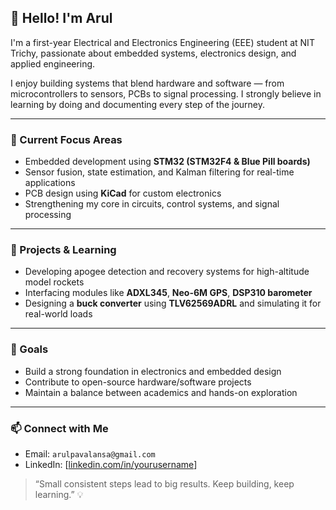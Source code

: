 ## 👋 Hello! I'm Arul

I'm a first-year Electrical and Electronics Engineering (EEE) student at NIT Trichy, passionate about embedded systems, electronics design, and applied engineering.

I enjoy building systems that blend hardware and software — from microcontrollers to sensors, PCBs to signal processing. I strongly believe in learning by doing and documenting every step of the journey.

---

### 🔧 Current Focus Areas
- Embedded development using **STM32 (STM32F4 & Blue Pill boards)**  
- Sensor fusion, state estimation, and Kalman filtering for real-time applications  
- PCB design using **KiCad** for custom electronics  
- Strengthening my core in circuits, control systems, and signal processing

---

### 🚀 Projects & Learning
- Developing apogee detection and recovery systems for high-altitude model rockets  
- Interfacing modules like **ADXL345**, **Neo-6M GPS**, **DSP310 barometer**  
- Designing a **buck converter** using **TLV62569ADRL** and simulating it for real-world loads

---

### 🎯 Goals
- Build a strong foundation in electronics and embedded design  
- Contribute to open-source hardware/software projects  
- Maintain a balance between academics and hands-on exploration  

---

### 📫 Connect with Me
- Email: `arulpavalansa@gmail.com`
- LinkedIn: [[linkedin.com/in/yourusername](https://www.linkedin.com/in/arulpavalan-s-a-7469932a1/)]


> “Small consistent steps lead to big results. Keep building, keep learning.” 💡
